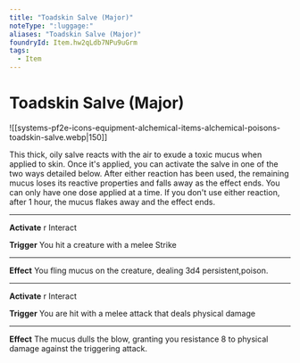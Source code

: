 ```yaml
---
title: "Toadskin Salve (Major)"
noteType: ":luggage:"
aliases: "Toadskin Salve (Major)"
foundryId: Item.hw2qLdb7NPu9uGrm
tags:
  - Item
---
```


# Toadskin Salve (Major)
![[systems-pf2e-icons-equipment-alchemical-items-alchemical-poisons-toadskin-salve.webp|150]]

This thick, oily salve reacts with the air to exude a toxic mucus when applied to skin. Once it's applied, you can activate the salve in one of the two ways detailed below. After either reaction has been used, the remaining mucus loses its reactive properties and falls away as the effect ends. You can only have one dose applied at a time. If you don't use either reaction, after 1 hour, the mucus flakes away and the effect ends.

* * *

**Activate** r Interact

**Trigger** You hit a creature with a melee Strike

* * *

**Effect** You fling mucus on the creature, dealing 3d4 persistent,poison.

* * *

**Activate** r Interact

**Trigger** You are hit with a melee attack that deals physical damage

* * *

**Effect** The mucus dulls the blow, granting you resistance 8 to physical damage against the triggering attack.
